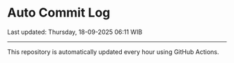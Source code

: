 # Auto Commit Log

Last updated: Thursday, 18-09-2025 06:11 WIB

---

This repository is automatically updated every hour using GitHub Actions.
